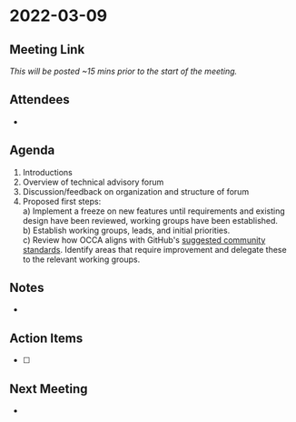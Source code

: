 # 2022-03-09

## Meeting Link

*This will be posted ~15 mins prior to the start of the meeting.*

## Attendees

- 

## Agenda

1. Introductions
2. Overview of technical advisory forum
3. Discussion/feedback on organization and structure of forum
4. Proposed first steps:   
  a) Implement a freeze on new features until requirements and existing design have been reviewed, working groups have been established.  
  b) Establish working groups, leads, and initial priorities.  
  c) Review how OCCA aligns with GitHub's [suggested community standards](https://github.com/libocca/occa/community). Identify areas that require improvement and delegate these to the relevant working groups.

## Notes

-

## Action Items

- [ ]

## Next Meeting

-